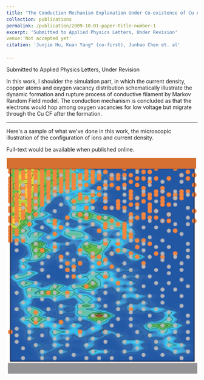 ```yaml
---
title: "The Conduction Mechanism Explanation Under Co-existence of Cu Atom and Oxygen Vacancy in Zinc Oxide Based RRAM by Markov Random Field Simulatiom"
collection: publications
permalink: /publication/2009-10-01-paper-title-number-1
excerpt: 'Submitted to Applied Physics Letters, Under Revision'
venue:'Not accepted yet'
citation: 'Junjie Hu, Kuan Yang* (co-first), Junhao Chen et. al'

---
```

Submitted to Applied Physics Letters, Under Revision


In this work, I shoulder the simulation part, in which the current density, copper atoms and oxygen vacancy distribution schematically illustrate the dynamic formation and rupture process of conductive filament by Markov Random Field model. The conduction mechanism is concluded as that the electrons would hop among oxygen vacancies for low voltage but migrate through the Cu CF after the formation.

---

Here's a sample of what we've done in this work, the microscopic illustration of the configuration of ions and current density.

Full-text would be available when published online.

![Pic for Illustration](/images/paper_1.png)
